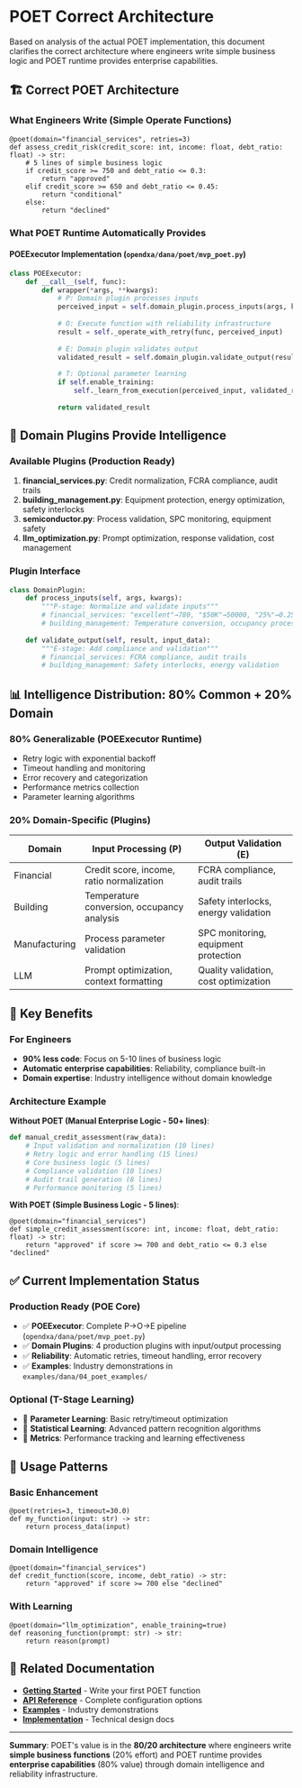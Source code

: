 # POET Correct Architecture

Based on analysis of the actual POET implementation, this document clarifies the correct architecture where engineers write simple business logic and POET runtime provides enterprise capabilities.

## 🏗️ Correct POET Architecture

### What Engineers Write (Simple Operate Functions)
```dana
@poet(domain="financial_services", retries=3)
def assess_credit_risk(credit_score: int, income: float, debt_ratio: float) -> str:
    # 5 lines of simple business logic
    if credit_score >= 750 and debt_ratio <= 0.3:
        return "approved"
    elif credit_score >= 650 and debt_ratio <= 0.45:
        return "conditional"
    else:
        return "declined"
```

### What POET Runtime Automatically Provides

#### POEExecutor Implementation (`opendxa/dana/poet/mvp_poet.py`)
```python
class POEExecutor:
    def __call__(self, func):
        def wrapper(*args, **kwargs):
            # P: Domain plugin processes inputs
            perceived_input = self.domain_plugin.process_inputs(args, kwargs)
            
            # O: Execute function with reliability infrastructure
            result = self._operate_with_retry(func, perceived_input)
            
            # E: Domain plugin validates output
            validated_result = self.domain_plugin.validate_output(result, perceived_input)
            
            # T: Optional parameter learning
            if self.enable_training:
                self._learn_from_execution(perceived_input, validated_result)
                
            return validated_result
```

## 🧠 Domain Plugins Provide Intelligence

### Available Plugins (Production Ready)
1. **financial_services.py**: Credit normalization, FCRA compliance, audit trails
2. **building_management.py**: Equipment protection, energy optimization, safety interlocks  
3. **semiconductor.py**: Process validation, SPC monitoring, equipment safety
4. **llm_optimization.py**: Prompt optimization, response validation, cost management

### Plugin Interface
```python
class DomainPlugin:
    def process_inputs(self, args, kwargs):
        """P-stage: Normalize and validate inputs"""
        # financial_services: "excellent"→780, "$50K"→50000, "25%"→0.25
        # building_management: Temperature conversion, occupancy processing
        
    def validate_output(self, result, input_data):
        """E-stage: Add compliance and validation"""
        # financial_services: FCRA compliance, audit trails
        # building_management: Safety interlocks, energy validation
```

## 📊 Intelligence Distribution: 80% Common + 20% Domain

### 80% Generalizable (POEExecutor Runtime)
- Retry logic with exponential backoff
- Timeout handling and monitoring
- Error recovery and categorization
- Performance metrics collection
- Parameter learning algorithms

### 20% Domain-Specific (Plugins)
| Domain | Input Processing (P) | Output Validation (E) |
|--------|---------------------|----------------------|
| Financial | Credit score, income, ratio normalization | FCRA compliance, audit trails |
| Building | Temperature conversion, occupancy analysis | Safety interlocks, energy validation |
| Manufacturing | Process parameter validation | SPC monitoring, equipment protection |
| LLM | Prompt optimization, context formatting | Quality validation, cost optimization |

## 🎯 Key Benefits

### For Engineers
- **90% less code**: Focus on 5-10 lines of business logic
- **Automatic enterprise capabilities**: Reliability, compliance built-in
- **Domain expertise**: Industry intelligence without domain knowledge

### Architecture Example
**Without POET (Manual Enterprise Logic - 50+ lines)**:
```python
def manual_credit_assessment(raw_data):
    # Input validation and normalization (10 lines)
    # Retry logic and error handling (15 lines)
    # Core business logic (5 lines) 
    # Compliance validation (10 lines)
    # Audit trail generation (8 lines)
    # Performance monitoring (5 lines)
```

**With POET (Simple Business Logic - 5 lines)**:
```dana
@poet(domain="financial_services")
def simple_credit_assessment(score: int, income: float, debt_ratio: float) -> str:
    return "approved" if score >= 700 and debt_ratio <= 0.3 else "declined"
```

## ✅ Current Implementation Status

### Production Ready (POE Core)
- ✅ **POEExecutor**: Complete P→O→E pipeline (`opendxa/dana/poet/mvp_poet.py`)
- ✅ **Domain Plugins**: 4 production plugins with input/output processing
- ✅ **Reliability**: Automatic retries, timeout handling, error recovery
- ✅ **Examples**: Industry demonstrations in `examples/dana/04_poet_examples/`

### Optional (T-Stage Learning)
- 🔄 **Parameter Learning**: Basic retry/timeout optimization
- 🔄 **Statistical Learning**: Advanced pattern recognition algorithms
- 🔄 **Metrics**: Performance tracking and learning effectiveness

## 🚀 Usage Patterns

### Basic Enhancement
```dana
@poet(retries=3, timeout=30.0)
def my_function(input: str) -> str:
    return process_data(input)
```

### Domain Intelligence
```dana
@poet(domain="financial_services")
def credit_function(score, income, debt_ratio) -> str:
    return "approved" if score >= 700 else "declined"
```

### With Learning
```dana
@poet(domain="llm_optimization", enable_training=true)
def reasoning_function(prompt: str) -> str:
    return reason(prompt)
```

## 🔗 Related Documentation

- **[Getting Started](getting-started.md)** - Write your first POET function
- **[API Reference](api-reference.md)** - Complete configuration options  
- **[Examples](../../../examples/dana/04_poet_examples/)** - Industry demonstrations
- **[Implementation](../../.implementation/poet/)** - Technical design docs

---

**Summary**: POET's value is in the **80/20 architecture** where engineers write **simple business functions** (20% effort) and POET runtime provides **enterprise capabilities** (80% value) through domain intelligence and reliability infrastructure. 